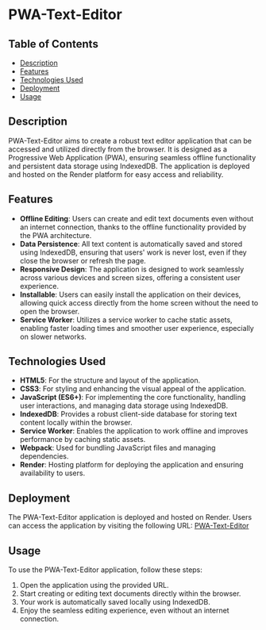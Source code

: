 # PWA-Text-Editor

## Table of Contents

- [Description](#description)
- [Features](#features)
- [Technologies Used](#technologies-used)
- [Deployment](#deployment)
- [Usage](#usage)

## Description

PWA-Text-Editor aims to create a robust text editor application that can be accessed and utilized directly from the browser. It is designed as a Progressive Web Application (PWA), ensuring seamless offline functionality and persistent data storage using IndexedDB. The application is deployed and hosted on the Render platform for easy access and reliability.

## Features

- **Offline Editing**: Users can create and edit text documents even without an internet connection, thanks to the offline functionality provided by the PWA architecture.
- **Data Persistence**: All text content is automatically saved and stored using IndexedDB, ensuring that users' work is never lost, even if they close the browser or refresh the page.
- **Responsive Design**: The application is designed to work seamlessly across various devices and screen sizes, offering a consistent user experience.
- **Installable**: Users can easily install the application on their devices, allowing quick access directly from the home screen without the need to open the browser.
- **Service Worker**: Utilizes a service worker to cache static assets, enabling faster loading times and smoother user experience, especially on slower networks.

## Technologies Used

- **HTML5**: For the structure and layout of the application.
- **CSS3**: For styling and enhancing the visual appeal of the application.
- **JavaScript (ES6+)**: For implementing the core functionality, handling user interactions, and managing data storage using IndexedDB.
- **IndexedDB**: Provides a robust client-side database for storing text content locally within the browser.
- **Service Worker**: Enables the application to work offline and improves performance by caching static assets.
- **Webpack**: Used for bundling JavaScript files and managing dependencies.
- **Render**: Hosting platform for deploying the application and ensuring availability to users.

## Deployment

The PWA-Text-Editor application is deployed and hosted on Render. Users can access the application by visiting the following URL: [PWA-Text-Editor](https://pwa-text-editor-t7t4.onrender.com)

## Usage

To use the PWA-Text-Editor application, follow these steps:

1. Open the application using the provided URL.
2. Start creating or editing text documents directly within the browser.
3. Your work is automatically saved locally using IndexedDB.
4. Enjoy the seamless editing experience, even without an internet connection.


